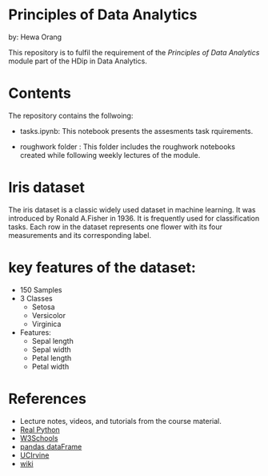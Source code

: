 # Principles of Data Analytics
by: Hewa Orang

This repository is to fulfil the requirement of the *Principles of Data Analytics* module part of the HDip in Data Analytics.

# Contents

The repository contains the follwoing:

-   tasks.ipynb: This notebook presents the assesments task rquirements. 

-   roughwork folder : This folder includes the roughwork notebooks created while following weekly lectures of the module.

# Iris dataset
The iris dataset is a classic widely used dataset in machine learning. It was introduced by Ronald A.Fisher in 1936. It is frequently used for classification tasks. Each row in the dataset represents one flower with its four measurements and its corresponding label. 

# key features of the dataset:
-   150 Samples
-   3 Classes
    -   Setosa
    -   Versicolor
    -   Virginica
-   Features:
    -   Sepal length
    -   Sepal width
    -   Petal length
    -   Petal width

# References

- Lecture notes, videos, and tutorials from the course material.
- [Real Python](https://realpython.com/)
- [W3Schools](https://www.w3schools.com/)
- [pandas dataFrame](https://pandas.pydata.org/docs/reference/frame.html)
- [UCIrvine](https://archive.ics.uci.edu/dataset/53/iris)
- [wiki](https://en.wikipedia.org/wiki/Iris_flower_data_set)
